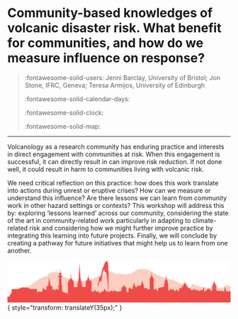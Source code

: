 # Community-based knowledges of volcanic disaster risk. What benefit for communities, and how do we measure influence on response?

> :fontawesome-solid-users: Jenni Barclay, University of Bristol; Jon Stone, IFRC, Geneva; Teresa Armijos, University of Edinburgh
> 
> :fontawesome-solid-calendar-days:
> 
> :fontawesome-solid-clock:
> 
> :fontawesome-solid-map:

--- 

Volcanology as a research community has enduring practice and interests in direct engagement with communities at risk. When this engagement is successful, it can directly result in can improve risk reduction. If not done well, it could result in harm to communities living with volcanic risk. 

We need critical reflection on this practice: how does this work translate into actions during unrest or eruptive crises? How can we measure or understand this influence? Are there lessons we can learn from community work in other hazard settings or contexts? This workshop will address this by: exploring ‘lessons learned’ across our community, considering the state of the art in community-related work particularly in adapting to climate-related risk and considering how we might further improve practice by integrating this learning into future projects.   Finally, we will conclude by creating a pathway for future initiatives that might help us to learn from one another. 



![Footer](img/footer.png){  style="transform: translateY(35px);" }
